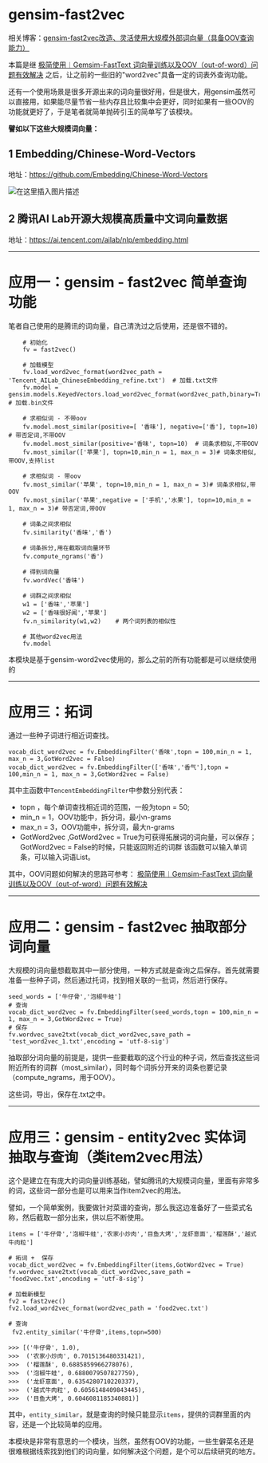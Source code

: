 # gensim-fast2vec


相关博客：[gensim-fast2vec改造、灵活使用大规模外部词向量（具备OOV查询能力）](https://blog.csdn.net/sinat_26917383/article/details/90713664)


本篇是继 [极简使用︱Gemsim-FastText 词向量训练以及OOV（out-of-word）问题有效解决](https://blog.csdn.net/sinat_26917383/article/details/83041424) 之后，让之前的一些旧的"word2vec"具备一定的词表外查询功能。

还有一个使用场景是很多开源出来的词向量很好用，但是很大，用gensim虽然可以直接用，如果能尽量节省一些内存且比较集中会更好，同时如果有一些OOV的功能就更好了，于是笔者就简单抛砖引玉的简单写了该模块。


**譬如以下这些大规模词向量：**

## 1  Embedding/Chinese-Word-Vectors

地址：https://github.com/Embedding/Chinese-Word-Vectors

![在这里插入图片描述](https://img-blog.csdnimg.cn/20181031210647496.?x-oss-process=image/watermark,type_ZmFuZ3poZW5naGVpdGk,shadow_10,text_aHR0cHM6Ly9ibG9nLmNzZG4ubmV0L3NpbmF0XzI2OTE3Mzgz,size_16,color_FFFFFF,t_70)

## 2 腾讯AI Lab开源大规模高质量中文词向量数据
地址：https://ai.tencent.com/ailab/nlp/embedding.html





----------


# 应用一：gensim - fast2vec 简单查询功能


笔者自己使用的是腾讯的词向量，自己清洗过之后使用，还是很不错的。

```
    # 初始化
    fv = fast2vec()
    
    # 加载模型
    fv.load_word2vec_format(word2vec_path = 'Tencent_AILab_ChineseEmbedding_refine.txt')  # 加载.txt文件
    fv.model = gensim.models.KeyedVectors.load_word2vec_format(word2vec_path,binary=True) # 加载.bin文件
    
    # 求相似词 - 不带oov
    fv.model.most_similar(positive=[ '香味'], negative=['香'], topn=10)  # 带否定词,不带OOV
    fv.model.most_similar(positive='香味', topn=10)  # 词条求相似,不带OOV
    fv.most_similar(['苹果'], topn=10,min_n = 1, max_n = 3)# 词条求相似,带OOV,支持list
    
    # 求相似词 - 带oov
    fv.most_similar('苹果', topn=10,min_n = 1, max_n = 3)# 词条求相似,带OOV
    fv.most_similar('苹果',negative = ['手机','水果'], topn=10,min_n = 1, max_n = 3)# 带否定词,带OOV
    
    # 词条之间求相似
    fv.similarity('香味','香')
    
    # 词条拆分,用在截取词向量环节
    fv.compute_ngrams('香')
    
    # 得到词向量
    fv.wordVec('香味')
    
    # 词群之间求相似
    w1 = ['香味','苹果']
    w2 = ['香味很好闻','苹果']
    fv.n_similarity(w1,w2)    # 两个词列表的相似性
    
    # 其他word2vec用法
    fv.model
```

本模块是基于gensim-word2vec使用的，那么之前的所有功能都是可以继续使用的


----------

# 应用三：拓词

通过一些种子词进行相近词查找。

```
vocab_dict_word2vec = fv.EmbeddingFilter('香味',topn = 100,min_n = 1, max_n = 3,GotWord2vec = False)
vocab_dict_word2vec = fv.EmbeddingFilter(['香味','香气'],topn = 100,min_n = 1, max_n = 3,GotWord2vec = False)
```

其中主函数中`TencentEmbeddingFilter`中参数分别代表：

 - topn ，每个单词查找相近词的范围，一般为topn = 50;
- min_n = 1，OOV功能中，拆分词，最小n-grams
- max_n = 3，OOV功能中，拆分词，最大n-grams
- GotWord2vec ,GotWord2vec = True为可获得拓展词的词向量，可以保存；GotWord2vec = False的时候，只能返回附近的词群
该函数可以输入单词条，可以输入词语List。


其中，OOV问题如何解决的思路可参考： [极简使用︱Gemsim-FastText 词向量训练以及OOV（out-of-word）问题有效解决](https://blog.csdn.net/sinat_26917383/article/details/83041424) 


----------


# 应用二：gensim - fast2vec 抽取部分词向量

大规模的词向量想截取其中一部分使用，一种方式就是查询之后保存。首先就需要准备一些种子词，然后通过托词，找到相关联的一批词，然后进行保存。

```
seed_words = ['牛仔骨','泡椒牛蛙']
# 查询
vocab_dict_word2vec = fv.EmbeddingFilter(seed_words,topn = 100,min_n = 1, max_n = 3,GotWord2vec = True)
# 保存
fv.wordvec_save2txt(vocab_dict_word2vec,save_path = 'test_word2vec_1.txt',encoding = 'utf-8-sig')  
```


抽取部分词向量的前提是，提供一些要截取的这个行业的种子词，然后查找这些词附近所有的词群（most_similar），同时每个词拆分开来的词条也要记录（compute_ngrams，用于OOV）。

这些词，导出，保存在.txt之中。


----------


# 应用三：gensim - entity2vec 实体词抽取与查询（类item2vec用法）

这个是建立在有庞大的词向量训练基础，譬如腾讯的大规模词向量，里面有非常多的词，这些词一部分也是可以用来当作item2vec的用法。

譬如，一个简单案例，我要做针对菜谱的查询，那么我这边准备好了一些菜式名称，然后截取一部分出来，供以后不断使用。

```
items = ['牛仔骨','泡椒牛蛙','农家小炒肉','目鱼大烤','龙虾意面','榴莲酥','越式牛肉粒']

# 拓词 +  保存
vocab_dict_word2vec = fv.EmbeddingFilter(items,GotWord2vec = True)
fv.wordvec_save2txt(vocab_dict_word2vec,save_path = 'food2vec.txt',encoding = 'utf-8-sig')

# 加载新模型
fv2 = fast2vec()
fv2.load_word2vec_format(word2vec_path = 'food2vec.txt')

# 查询
 fv2.entity_similar('牛仔骨',items,topn=500)

>>> [('牛仔骨', 1.0),
>>>  ('农家小炒肉', 0.7015136480331421),
>>>  ('榴莲酥', 0.6885859966278076),
>>>  ('泡椒牛蛙', 0.6880079507827759),
>>>  ('龙虾意面', 0.6354280710220337),
>>>  ('越式牛肉粒', 0.6056148409843445),
>>>  ('目鱼大烤', 0.6046081185340881)]

```

其中，`entity_similar`，就是查询的时候只能显示`items`，提供的词群里面的内容，还是一个比较简单的应用。

本模块是非常有意思的一个模块，当然，虽然有OOV的功能，一些生僻菜名还是很难根据线索找到他们的词向量，如何解决这个问题，是个可以后续研究的地方。


